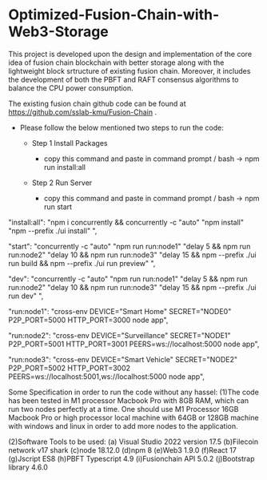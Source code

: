 # Optimized-Fusion-Chain-with-Web3-Storage
This project is developed upon the design and implementation of the core idea of fusion chain blockchain with better storage along with the lightweight block srtructure of  existing fusion chain. Moreover, it includes the development of both the PBFT and RAFT consensus algorithms to balance the CPU power consumption.

The existing fusion chain github code can be found at https://github.com/sslab-kmu/Fusion-Chain .


- Please follow the below mentioned two steps to run the code:

  - Step 1 Install Packages

    - copy this command and paste in command prompt / bash -> npm run install:all

  - Step 2 Run Server

    - copy this command and paste in command prompt / bash -> npm run start


"install:all": "npm i concurrently && concurrently -c \"auto\" \"npm install\" \"npm --prefix ./ui install\" ",

"start": "concurrently -c \"auto\" \"npm run run:node1\" \"delay 5 && npm run run:node2\" \"delay 10 && npm run run:node3\" \"delay 15 && npm --prefix ./ui run build && npm --prefix ./ui run preview\" ",

"dev": "concurrently -c \"auto\" \"npm run run:node1\" \"delay 5 && npm run run:node2\" \"delay 10 && npm run run:node3\" \"delay 15 && npm --prefix ./ui run dev\" ",

"run:node1": "cross-env DEVICE=\"Smart Home\" SECRET=\"NODE0\" P2P_PORT=5000 HTTP_PORT=3000 node app",

"run:node2": "cross-env DEVICE=\"Surveillance\" SECRET=\"NODE1\" P2P_PORT=5001 HTTP_PORT=3001 PEERS=ws://localhost:5000 node app",

"run:node3": "cross-env DEVICE=\"Smart Vehicle\" SECRET=\"NODE2\" P2P_PORT=5002 HTTP_PORT=3002 PEERS=ws://localhost:5001,ws://localhost:5000 node app",


Some Specification in order to run the code without any hassel:
(1)The code has been tested in M1 processor Macbook Pro with 8GB RAM, which can run two nodes perfectly at a time. One should use  M1 Processor 16GB Macbook Pro or high processor local machine with 64GB or 128GB machine with windows and linux in order to add more nodes to the application.

(2)Software Tools to be used:
(a) Visual Studio 2022 version 17.5
(b)Filecoin network v17 shark
(c)node 18.12.0
(d)npm 8
(e)Web3 1.9.0
(f)React 17
(g)Jscript ES8
(h)PBFT Typescript 4.9
(i)Fusionchain API 5.0.2
(j)Bootstrap library 4.6.0

